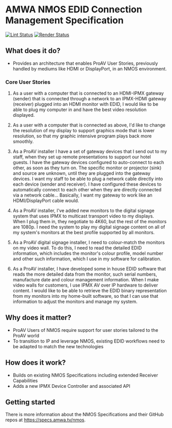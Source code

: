 # AMWA NMOS EDID Connection Management Specification

[![Lint Status](https://github.com/AMWA-TV/nmos-edid-connection-management/workflows/Lint/badge.svg)](https://github.com/AMWA-TV/nmos-edid-connection-management/actions?query=workflow%3ALint)
[![Render Status](https://github.com/AMWA-TV/nmos-edid-connection-management/workflows/Render/badge.svg)](https://github.com/AMWA-TV/nmos-edid-connection-management/actions?query=workflow%3ARender)

<!-- INTRO-START -->

## What does it do?

- Provides an architecture that enables ProAV User Stories, previously handled by mediums like HDMI or DisplayPort, in an NMOS environment.

### Core User Stories

1. As a user with a computer that is connected to an HDMI-IPMX gateway (sender) that is connected through a network to an IPMX-HDMI gateway (receiver) plugged into an HDMI monitor with EDID, I would like to be able to plug my computer in and have the best video resolution displayed.

2. As a user with a computer that is connected as above, I'd like to change the resolution of my display to support graphics mode that is lower resolution, so that my graphic intensive program plays back more smoothly.

3. As a ProAV installer I have a set of gateway devices that I send out to my staff, when they set up remote presentations to support our hotel guests. I have the gateway devices configured to auto-connect to each other, as soon as they turn on. The specific monitor or projector (sink) and source are unknown, until they are plugged into the gateway devices. I want my staff to be able to plug a network cable directly into each device (sender and receiver). I have configured these devices to automatically connect to each other when they are directly connected via a network cable... Basically, I want my gateway to work like an HDMI/DisplayPort cable would.

4. As a ProAV installer, I've added new monitors to the digital signage system that uses IPMX to multicast transport video to my displays. When I plug them in, they negotiate to 4K60, but the rest of the monitors are 1080p. I need the system to play my digital signage content on all of my system's monitors at the best profile supported by all monitors.

5. As a ProAV digital signage installer, I need to colour-match the monitors on my video wall. To do this, I need to read the detailed EDID information, which includes the monitor's colour profile, model number and other such information, which I use in my software for calibration.

6. As a ProAV installer, I have developed some in house EDID software that reads the more detailed data from the monitor, such serial numbers, manufacture date and colour management information. When I make video walls for customers, I use IPMX AV over IP hardware to deliver content. I would like to be able to retrieve the EDID binary representation from my monitors into my home-built software, so that I can use that information to adjust the monitors and manage my system.

## Why does it matter?

- ProAV Users of NMOS require support for user stories tailored to the ProAV world
- To transition to IP and leverage NMOS, existing EDID workflows need to be adapted to match the new technologies

## How does it work?

- Builds on existing NMOS Specifications including extended Receiver Capabilities
- Adds a new IPMX Device Controller and associated API

<!-- INTRO-END -->

## Getting started

There is more information about the NMOS Specifications and their GitHub repos at <https://specs.amwa.tv/nmos>.
